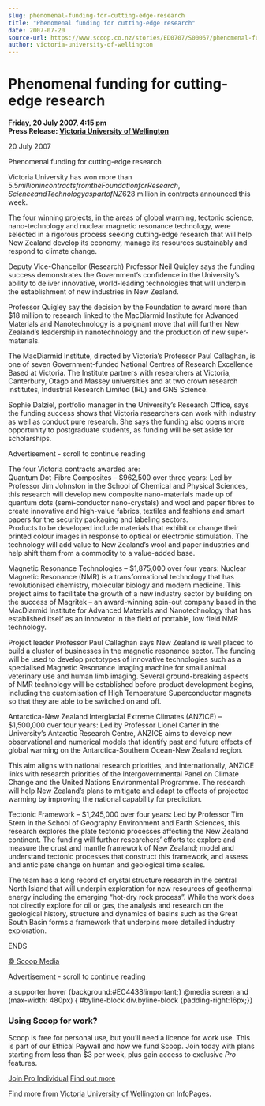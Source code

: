 ```yaml
---
slug: phenomenal-funding-for-cutting-edge-research
title: "Phenomenal funding for cutting-edge research"
date: 2007-07-20
source-url: https://www.scoop.co.nz/stories/ED0707/S00067/phenomenal-funding-for-cutting-edge-research.htm
author: victoria-university-of-wellington
---
```

Phenomenal funding for cutting-edge research
============================================

**Friday, 20 July 2007, 4:15 pm**  
**Press Release: [Victoria University of Wellington](https://info.scoop.co.nz/Victoria_University_of_Wellington)**

20 July 2007

Phenomenal funding for cutting-edge research

Victoria University has won more than $5.5 million in contracts from the Foundation for Research, Science and Technology as part of NZ$628 million in contracts announced this week.

The four winning projects, in the areas of global warming, tectonic science, nano-technology and nuclear magnetic resonance technology, were selected in a rigorous process seeking cutting-edge research that will help New Zealand develop its economy, manage its resources sustainably and respond to climate change.

Deputy Vice-Chancellor (Research) Professor Neil Quigley says the funding success demonstrates the Government’s confidence in the University’s ability to deliver innovative, world-leading technologies that will underpin the establishment of new industries in New Zealand.

Professor Quigley say the decision by the Foundation to award more than $18 million to research linked to the MacDiarmid Institute for Advanced Materials and Nanotechnology is a poignant move that will further New Zealand’s leadership in nanotechnology and the production of new super-materials.

The MacDiarmid Institute, directed by Victoria’s Professor Paul Callaghan, is one of seven Government-funded National Centres of Research Excellence Based at Victoria. The Institute partners with researchers at Victoria, Canterbury, Otago and Massey universities and at two crown research institutes, Industrial Research Limited (IRL) and GNS Science.

Sophie Dalziel, portfolio manager in the University’s Research Office, says the funding success shows that Victoria researchers can work with industry as well as conduct pure research. She says the funding also opens more opportunity to postgraduate students, as funding will be set aside for scholarships.

Advertisement - scroll to continue reading





The four Victoria contracts awarded are:  
Quantum Dot-Fibre Composites – $962,500 over three years: Led by Professor Jim Johnston in the School of Chemical and Physical Sciences, this research will develop new composite nano-materials made up of quantum dots (semi-conductor nano-crystals) and wool and paper fibres to create innovative and high-value fabrics, textiles and fashions and smart papers for the security packaging and labeling sectors.  
Products to be developed include materials that exhibit or change their printed colour images in response to optical or electronic stimulation. The technology will add value to New Zealand’s wool and paper industries and help shift them from a commodity to a value-added base.

Magnetic Resonance Technologies – $1,875,000 over four years: Nuclear Magnetic Resonance (NMR) is a transformational technology that has revolutionised chemistry, molecular biology and modern medicine. This project aims to facilitate the growth of a new industry sector by building on the success of Magritek – an award-winning spin-out company based in the MacDiarmid Institute for Advanced Materials and Nanotechnology that has established itself as an innovator in the field of portable, low field NMR technology.

Project leader Professor Paul Callaghan says New Zealand is well placed to build a cluster of businesses in the magnetic resonance sector. The funding will be used to develop prototypes of innovative technologies such as a specialised Magnetic Resonance Imaging machine for small animal veterinary use and human limb imaging. Several ground-breaking aspects of NMR technology will be established before product development begins, including the customisation of High Temperature Superconductor magnets so that they are able to be switched on and off.

Antarctica-New Zealand Interglacial Extreme Climates (ANZICE) – $1,500,000 over four years: Led by Professor Lionel Carter in the University’s Antarctic Research Centre, ANZICE aims to develop new observational and numerical models that identify past and future effects of global warming on the Antarctica-Southern Ocean-New Zealand region.

This aim aligns with national research priorities, and internationally, ANZICE links with research priorities of the Intergovernmental Panel on Climate Change and the United Nations Environmental Programme. The research will help New Zealand’s plans to mitigate and adapt to effects of projected warming by improving the national capability for prediction.

Tectonic Framework – $1,245,000 over four years: Led by Professor Tim Stern in the School of Geography Environment and Earth Sciences, this research explores the plate tectonic processes affecting the New Zealand continent. The funding will further researchers’ efforts to: explore and measure the crust and mantle framework of New Zealand; model and understand tectonic processes that construct this framework, and assess and anticipate change on human and geological time scales.

The team has a long record of crystal structure research in the central North Island that will underpin exploration for new resources of geothermal energy including the emerging “hot-dry rock process”. While the work does not directly explore for oil or gas, the analysis and research on the geological history, structure and dynamics of basins such as the Great South Basin forms a framework that underpins more detailed industry exploration.

ENDS

  

[© Scoop Media](http://www.scoop.co.nz/about/terms.html)  

Advertisement - scroll to continue reading



a.supporter:hover {background:#EC4438!important;} @media screen and (max-width: 480px) { #byline-block div.byline-block {padding-right:16px;}}

### Using Scoop for work?

Scoop is free for personal use, but you’ll need a licence for work use. This is part of our Ethical Paywall and how we fund Scoop. Join today with plans starting from less than $3 per week, plus gain access to exclusive _Pro_ features.  
  
[Join Pro Individual](https://pro.scoop.co.nz/Individual/?from=ProIn24) [Find out more](https://pro.scoop.co.nz/using-scoop-for-work/?from=ProIn24)

Find more from [Victoria University of Wellington](https://info.scoop.co.nz/Victoria_University_of_Wellington) on InfoPages.